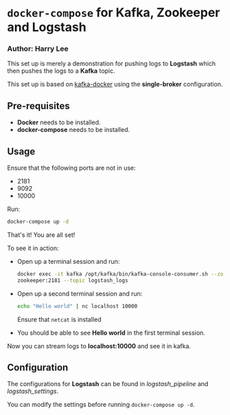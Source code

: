# `docker-compose` for Kafka, Zookeeper and Logstash

### Author: Harry Lee

This set up is merely a demonstration for pushing logs to **Logstash**
which then pushes the logs to a **Kafka** topic.

This set up is based on
[kafka-docker](https://github.com/wurstmeister/kafka-docker) using the
**single-broker** configuration.

## Pre-requisites

- **Docker** needs to be installed.
- **docker-compose** needs to be installed.

## Usage

Ensure that the following ports are not in use:
- 2181
- 9092
- 10000

Run:

  ```bash
  docker-compose up -d
  ```

That's it! You are all set!

To see it in action:

- Open up a terminal session and run:

  ```bash
  docker exec -it kafka /opt/kafka/bin/kafka-console-consumer.sh --zookeeper
  zookeeper:2181 --topic logstash_logs
  ```
- Open up a second terminal session and run:

  ```bash
  echo "Hello world" | nc localhost 10000
  ```

  Ensure that `netcat` is installed

- You should be able to see **Hello world** in the first terminal session.

Now you can stream logs to **localhost:10000** and see it in kafka.

## Configuration

The configurations for **Logstash** can be found in _logstash_pipeline_ and
_logstash_settings_.

You can modify the settings before running `docker-compose up -d`.
